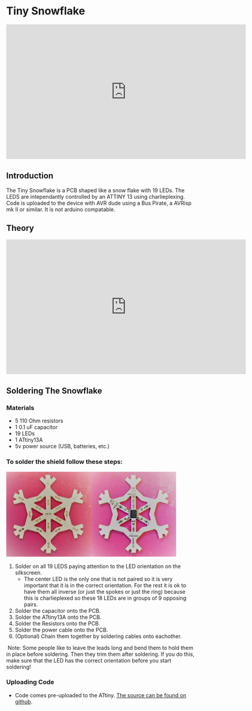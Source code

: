 # Tiny Snowflake
<iframe id="ytplayer" type="text/html" width="640" height="360"
  src="https://www.youtube.com/embed/Tw_KlINMhWY?autoplay=0&origin=http://hammeshacks.com"
  frameborder="0" allowfullscreen></iframe>


## Introduction
The Tiny Snowflake is a PCB shaped like a snow flake with 19 LEDs. The LEDS are intependantly controlled by an ATTINY 13 using charlieplexing. Code is uploaded to the device with AVR dude using a Bus Pirate, a AVRisp mk II or similar. It is not arduino compatable.

## Theory
<iframe id="ytplayer" type="text/html" width="640" height="360"
  src="https://www.youtube.com/embed/Bx5GLyJSWPk?autoplay=0&origin=http://hammeshacks.com"
  frameborder="0" allowfullscreen></iframe>
  
## Soldering The Snowflake
  
### Materials
  * 5 110 Ohm resistors
  * 1 0.1 uF capacitor
  * 19 LEDs
  * 1 ATtiny13A
  * 5v power source (USB, batteries, etc.)
  
### To solder the shield follow these steps:
<img alt="Front of Snowflake" src="snowflake_front.jpg" width="45%" /><img alt="Back of Snowflake" src="snowflake_back.jpg" width="45%" />

1. Solder on all 19 LEDS paying attention to the LED orientation on the silkscreen.
    - The center LED is the only one that is not paired so it is very important that it is in the correct orientation. For the rest it is ok to have them all inverse (or just the spokes or just the ring) because this is charlieplexed so these 18 LEDs are in groups of 9 opposing pairs.
2. Solder the capacitor onto the PCB.
3. Solder the ATtiny13A onto the PCB. 
4. Solder the Resistors onto the PCB. 
5. Solder the power cable onto the PCB.
6. (Optional) Chain them together by soldering cables onto eachother.
  
  Note: Some people like to leave the leads long and bend them to hold them in place before soldering. Then they trim them after soldering. If you do this, make sure that the LED has the correct orientation before you start soldering!

### Uploading Code 
* Code comes pre-uploaded to the ATtiny. [The source can be found on github](https://github.com/emilyhammes/snowflake-firmware).
